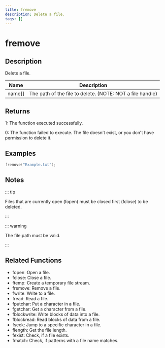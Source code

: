 ```yaml
---
title: fremove
description: Delete a file.
tags: []
---
```


# fremove

<TagLinks />

## Description

Delete a file.

| Name   | Description                                               |
| ------ | --------------------------------------------------------- |
| name[] | The path of the file to delete. (NOTE: NOT a file handle) |

## Returns

1: The function executed successfully.

0: The function failed to execute. The file doesn't exist, or you don't have permission to delete it.

## Examples

```c
fremove("Example.txt");
```

## Notes

::: tip

Files that are currently open (fopen) must be closed first (fclose) to be deleted.

:::

::: warning

The file path must be valid.

:::

## Related Functions

- fopen: Open a file.
- fclose: Close a file.
- ftemp: Create a temporary file stream.
- fremove: Remove a file.
- fwrite: Write to a file.
- fread: Read a file.
- fputchar: Put a character in a file.
- fgetchar: Get a character from a file.
- fblockwrite: Write blocks of data into a file.
- fblockread: Read blocks of data from a file.
- fseek: Jump to a specific character in a file.
- flength: Get the file length.
- fexist: Check, if a file exists.
- fmatch: Check, if patterns with a file name matches.

